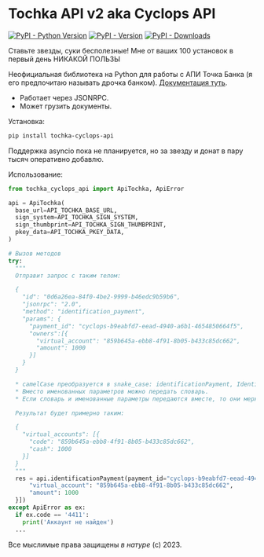 # Tochka API v2 aka Cyclops API

[![PyPI - Python Version](https://img.shields.io/pypi/pyversions/tochka-cyclops-api)]() [![PyPI - Version](https://img.shields.io/pypi/v/tochka-cyclops-api)]() [![PyPI - Downloads](https://img.shields.io/pypi/dm/tochka_cyclops_api)]()

Ставьте звезды, суки бесполезные! Мне от ваших 100 установок в первый день НИКАКОЙ ПОЛЬЗЫ

Неофициальная библиотека на Python для работы с АПИ Точка Банка (я его предпочитаю называть дрочка банком). [Документация туть](https://api.tochka.com/static/v1/tender-docs/cyclops/main/index.html).

* Работает через JSONRPC.
* Может грузить документы.

Установка:

```bash
pip install tochka-cyclops-api
```

Поддержка asyncio пока не планируется, но за звезду и донат в пару тысяч оперативно добавлю.

Использование:

```python
from tochka_cyclops_api import ApiTochka, ApiError

api = ApiTochka(
  base_url=API_TOCHKA_BASE_URL,
  sign_system=API_TOCHKA_SIGN_SYSTEM,
  sign_thumbprint=API_TOCHKA_SIGN_THUMBPRINT,
  pkey_data=API_TOCHKA_PKEY_DATA,
)

# Вызов методов
try:
  """
  Отправит запрос с таким телом:

  {
    "id": "0d6a26ea-84f0-4be2-9999-b46edc9b59b6",
    "jsonrpc": "2.0",
    "method": "identification_payment",
    "params": {
      "payment_id": "cyclops-b9eabfd7-eead-4940-a6b1-4654850664f5",
      "owners":[{
        "virtual_account": "859b645a-ebb8-4f91-8b05-b433c85dc662",
        "amount": 1000
      }]
    }
  }

  * camelCase преобразуется в snake_case: identificationPayment, IdentificationPayment и identification_payment равнозначны.
  * Вместо именованных параметров можно передать словарь.
  * Если словарь и именованные параметры передаются вместе, то они мержатся, причем именованные параметры перезаписывают соотв элементы словаря.

  Результат будет примерно таким:

  {
    "virtual_accounts": [{
      "code": "859b645a-ebb8-4f91-8b05-b433c85dc662",
      "cash": 1000
    }]
  }
  """
  res = api.identificationPayment(payment_id="cyclops-b9eabfd7-eead-4940-a6b1-4654850664f5", owners=[{
      "virtual_account": "859b645a-ebb8-4f91-8b05-b433c85dc662",
      "amount": 1000
  }])
except ApiError as ex:
  if ex.code == '4411':
    print('Аккаунт не найден')
  ...
```

Все мыслимые права защищены _в натуре_ (с) 2023.

